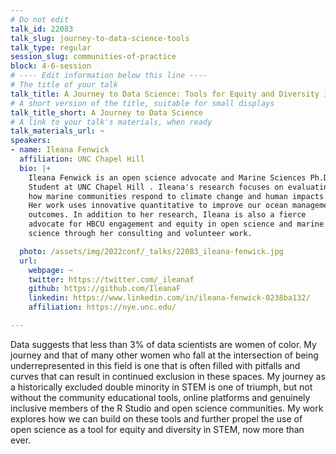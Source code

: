 ```yaml
---
# Do not edit
talk_id: 22083
talk_slug: journey-to-data-science-tools
talk_type: regular
session_slug: communities-of-practice
block: 4-6-session
# ---- Edit information below this line ----
# The title of your talk
talk_title: A Journey to Data Science: Tools for Equity and Diversity in STEM
# A short version of the title, suitable for small displays
talk_title_short: A Journey to Data Science
# A link to your talk's materials, when ready
talk_materials_url: ~
speakers:
- name: Ileana Fenwick
  affiliation: UNC Chapel Hill
  bio: |+
    Ileana Fenwick is an open science advocate and Marine Sciences Ph.D.
    Student at UNC Chapel Hill . Ileana's research focuses on evaluating
    how marine communities respond to climate change and human impacts.
    Her work uses innovative quantitative to improve our ocean management
    outcomes. In addition to her research, Ileana is also a fierce
    advocate for HBCU engagement and equity in open science and marine
    science through her consulting and volunteer work.

  photo: /assets/img/2022conf/_talks/22083_ileana-fenwick.jpg
  url:
    webpage: ~
    twitter: https://twitter.com/_ileanaf
    github: https://github.com/IleanaF
    linkedin: https://www.linkedin.com/in/ileana-fenwick-0238ba132/
    affiliation: https://nye.unc.edu/

---
```


<!-- ABSTRACT ----
Please write abstract below. You may use simple markdown (links, code style, bold, italics)
-->

Data suggests that less than 3% of data scientists are women of color. My
journey and that of many other women who fall at the intersection of being
underrepresented in this field is one that is often filled with pitfalls and
curves that can result in continued exclusion in these spaces. My journey as a
historically excluded double minority in STEM is one of triumph, but not without
the community educational tools, online platforms and genuinely inclusive
members of the R Studio and open science communities. My work explores how we
can build on these tools and further propel the use of open science as a tool
for equity and diversity in STEM, now more than ever.
